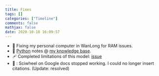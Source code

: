 ```yaml
---
title: Fixes
tags: []
categories: ["Timeline"]
comments: false
mathjax: false
date: 2020-10-18 16:09:57
---
```


<!-- more -->

- 🚧 Fixing my personal computer in WanLong for RAM issues.
- 📓 [Python](https://github.com/NTUMitoLab/BEBI-5009/tree/main/python) notes @ [my knowledge base](https://sosiristseng.gitlab.io/).
- 🩹 Completed limitations of this model: [issue](https://giltab.com/sosiristseng/MitochondrialDynamics/issues/14)
- 🚧 : Sciwheel on Google docs stopped working. I could no longer insert citations. (Update: resolved)
